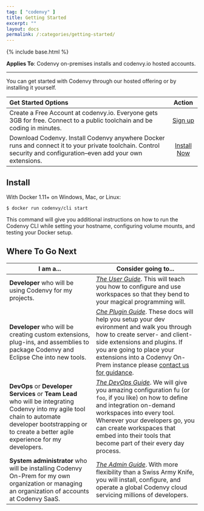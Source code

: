 ```yaml
---
tag: [ "codenvy" ]
title: Getting Started
excerpt: ""
layout: docs
permalink: /:categories/getting-started/
---
```

{% include base.html %}


**Applies To**: Codenvy on-premises installs and codenvy.io hosted accounts.

---
You can get started with Codenvy through our hosted offering or by installing it yourself.

| Get Started Options | Action |
|:--- | :---: |
|Create a Free Account at codenvy.io. Everyone gets 3GB for free. Connect to a public toolchain and be coding in minutes.| [Sign up](https://codenvy.io/)
|Download Codenvy. Install Codenvy anywhere Docker runs and connect it to your private toolchain. Control security and configuration–even add your own extensions.|[Install Now](#install)

## Install
With Docker 1.11+ on Windows, Mac, or Linux:
```
$ docker run codenvy/cli start
```
This command will give you additional instructions on how to run the Codenvy CLI while setting your hostname, configuring volume mounts, and testing your Docker setup.


## Where To Go Next  

| I am a...   | Consider going to... |
| --- | --- |
| **Developer** who will be using Codenvy for my projects. | [*The User Guide*]({{base}}/docs/getting-started/admin-intro/index.html). This will teach you how to configure and use workspaces so that they bend to your magical programming will. |
| **Developer** who will be creating custom extensions, plug-ins, and assemblies to package Codenvy and Eclipse Che into new tools. | [*Che Plugin Guide*](https://www.eclipse.org/che/docs/plugins/introduction/index.html). These docs will help you setup your dev evironment and walk you through how to create server- and client-side extensions and plugins. If you are going to place your extensions into a Codenvy On-Prem instance please [contact us for guidance](https://codenvy.com/contact/questions/). |
| **DevOps** or **Developer Services** or **Team Lead** who will be integrating Codenvy into my agile tool chain to automate developer bootstrapping or to create a better agile experience for my developers. | [*The DevOps Guide*]({{base}}/docs/integration-guide/workspace-automation/index.html). We will give you amazing configuration fu (or `foo`, if you like) on how to define and integration on-demand workspaces into every tool. Wherever your developers go, you can create workspaces that embed into their tools that become part of their every day process. |
| **System administrator** who will be installing Codenvy On-Prem for my own organization or managing an organization of accounts at Codenvy SaaS. | [*The Admin Guide*]({{base}}/docs/admin-guide/installation/index.html). With more flexibility than a Swiss Army Knife, you will install, configure, and operate a global Codenvy cloud servicing millions of developers. |
